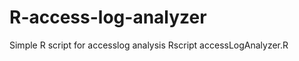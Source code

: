 R-access-log-analyzer
=====================

Simple R script for accesslog analysis
Rscript accessLogAnalyzer.R